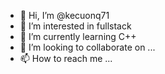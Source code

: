 - 👋 Hi, I’m @kecuonq71
- 👀 I’m interested in fullstack
- 🌱 I’m currently learning C++
- 💞️ I’m looking to collaborate on ...
- 📫 How to reach me ...

<!---
kecuonq71/kecuonq71 is a ✨ special ✨ repository because its `README.md` (this file) appears on your GitHub profile.
You can click the Preview link to take a look at your changes.
--->
